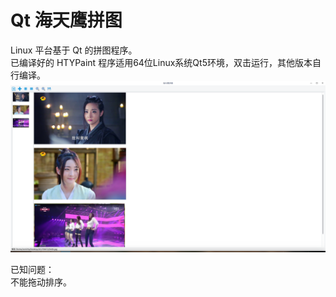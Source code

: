 # Qt 海天鹰拼图
Linux 平台基于 Qt 的拼图程序。  
已编译好的 HTYPaint 程序适用64位Linux系统Qt5环境，双击运行，其他版本自行编译。  
![alt](preview.png)  

已知问题：  
不能拖动排序。
